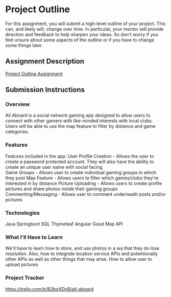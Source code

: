# Project Outline
For this assignment, you will submit a high-level outline of your project. This can, and likely will, change over time. In particular, your mentor will provide direction and feedback to help sharpen your ideas. So don't worry if you feel unsure about some aspects of the outline or if you have to change some things later.

## Assignment Description
[Project Outline Assignment](https://education.launchcode.org/liftoff/modules/assignments/project-outline)

## Submission Instructions

### Overview
All Aboard is a social network gaming app designed to allow users to connect with other gamers with like-minded interests with local clubs.  Users will be able to use the map feature to filter by distance and game categories.
### Features
Features included in the app:
User Profile Creation - Allows the user to create a password protected account.  They will also have the ability to create an unique user name with social facing.  
Game Groups - Allows user to create individual gaming groups in which they post
Map Feature - Allows users to filter which games/clubs they're interested in by distance
Picture Uploading - Allows users to create profile pictures and share photos inside their gaming groups
Commenting/Messaging - Allows user to comment underneath posts and/or pictures
### Technologies
Java
Springboot
SQL
Thymeleaf
Angular 
Good Map API
### What I'll Have to Learn
We'll have to learn how to store, and use photos in a wa that they do lose resolution.  Also, how to integrate location service APIs and potentionally other APIs as well as other things that may arise.
How to allow user to upload pictures
### Project Tracker
https://trello.com/b/B2bqXDvB/all-aboard
